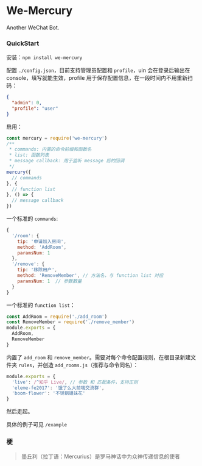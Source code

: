 # We-Mercury
Another WeChat Bot.

### QuickStart

安装：`npm install we-mercury`

配置 `./config.json`，目前支持管理员配置和 `profile`，uin 会在登录后输出在 console，填写就能生效，profile 用于保存配置信息，在一段时间内不用重新扫码：

```json
{
  "admin": 0,
  "profile": "user"
}
```

启用：

```javascript
const mercury = require('we-mercury')
/**
 * commands: 内置的命令前缀和函数名
 * list: 函数列表
 * message callback: 用于监听 message 后的回调
 */
mercury({
  // commands
}, {
  // function list
}, () => {
  // message callback
})
```

一个标准的 `commands`: 

```javascript
{
  '/room': {
    tip: '申请加入房间',
    method: 'AddRoom',
    paramsNum: 1
  },
  '/remove': {
    tip: '移除用户',
    method: 'RemoveMember', // 方法名，与 function list 对应
    paramsNum: 1  // 参数数量
  }
}
```

一个标准的 `function list`：

```javascript
const AddRoom = require('./add_room')
const RemoveMember = require('./remove_member')
module.exports = {
  AddRoom,
  RemoveMember
}
```

内置了 `add_room` 和 `remove_member`。需要对每个命令配置规则，在根目录新建文件夹 `rules`，并创造 `add_rooms.js`（推荐与命令同名）：

```javascript
module.exports = {
  'live': /^知乎 Live/, // 参数 和 匹配条件，支持正则
  'eleme-fe2017': '饿了么大前端交流群',
  'boom-flower': '不锈钢姐妹花'
}
```

然后走起。

具体的例子可见 `/example`

### 梗

> 墨丘利（拉丁语：Mercurius）是罗马神话中为众神传递信息的使者
